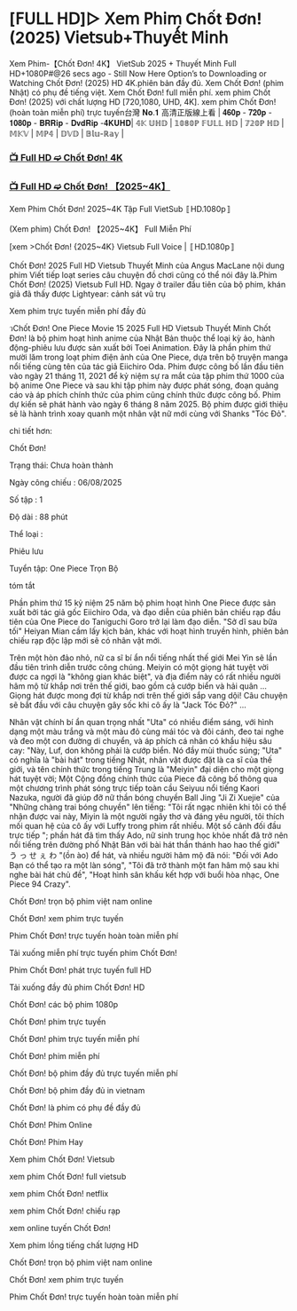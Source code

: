 # [𝖥𝖴𝖫𝖫 𝖧𝖣]▷ 𝖷𝖾𝗆 𝖯𝗁𝗂𝗆 Chốt Đơn! (2025) 𝖵𝗂𝖾𝗍𝗌𝗎𝖻+𝖳𝗁𝗎𝗒𝖾̂́𝗍 𝖬𝗂𝗇𝗁

Xem Phim-【Chốt Đơn! 4K】 VietSub 2025 + Thuyết Minh Full HD+1080P#@26 secs ago - Still Now Here Option’s to Downloading or Watching Chốt Đơn! (2025) HD 4K.phiên bản đầy đủ. Xem Chốt Đơn! (phim Nhật) có phụ đề tiếng việt. Xem Chốt Đơn! full miễn phí. xem phim Chốt Đơn! (2025) với chất lượng HD [720,1080, UHD, 4K]. xem phim Chốt Đơn! (hoàn toàn miễn phí) trực tuyến台灣 𝐍𝐨.𝟏 高清正版線上看 | 𝟒𝟔𝟎𝐩 - 𝟕𝟐𝟎𝐩 - 𝟏𝟎𝟖𝟎𝐩 - 𝐁𝐑𝐑𝐢𝐩 - 𝐃𝐯𝐝𝐑𝐢𝐩 -𝟒𝐊𝐔𝐇𝐃| 𝟜𝕂 𝕌ℍ𝔻 | 𝟙𝟘𝟠𝟘ℙ 𝔽𝕌𝕃𝕃 ℍ𝔻 | 𝟟𝟚𝟘ℙ ℍ𝔻 | 𝕄𝕂𝕍 | 𝕄ℙ𝟜 | 𝔻𝕍𝔻 | 𝔹𝕝𝕦-ℝ𝕒𝕪 |

### [📺 Full HD ➫️ Chốt Đơn! 4K](https://t.co/5IBBuLMl52)

### [📺 Full HD ➫️ Chốt Đơn! 【2025~4K】](https://t.co/5IBBuLMl52)

Xem Phim Chốt Đơn! 2025~4K Tập Full VietSub 〚HD.1080p〛

(Xem phim) Chốt Đơn! 【2025~4K】 Full Miễn Phí

[xem >Chốt Đơn! {2025~4K} Vietsub Full Voice | 〚HD.1080p〛

Chốt Đơn! 2025 Full HD Vietsub Thuyết Minh của Angus MacLane nội dung phim Viết tiếp loạt series câu chuyện đồ chơi cũng có thể nói đây là.Phim Chốt Đơn! (2025) Vietsub Full HD. Ngay ở trailer đầu tiên của bộ phim, khán giả đã thấy được Lightyear: cảnh sát vũ trụ

Xem phim trực tuyến miễn phí đầy đủ

วChốt Đơn! One Piece Movie 15 2025 Full HD Vietsub Thuyết Minh Chốt Đơn! là bộ phim hoạt hình anime của Nhật Bản thuộc thể loại kỳ ảo, hành động-phiêu lưu được sản xuất bởi Toei Animation. Đây là phần phim thứ mười lăm trong loạt phim điện ảnh của One Piece, dựa trên bộ truyện manga nổi tiếng cùng tên của tác giả Eiichiro Oda. Phim được công bố lần đầu tiên vào ngày 21 tháng 11, 2021 để kỷ niệm sự ra mắt của tập phim thứ 1000 của bộ anime One Piece và sau khi tập phim này được phát sóng, đoạn quảng cáo và áp phích chính thức của phim cũng chính thức được công bố. Phim dự kiến sẽ phát hành vào ngày 6 tháng 8 năm 2025. Bộ phim được giới thiệu sẽ là hành trình xoay quanh một nhân vật nữ mới cùng với Shanks "Tóc Đỏ".

chi tiết hơn:

Chốt Đơn!

Trạng thái: Chưa hoàn thành

Ngày công chiếu : 06/08/2025

Số tập : 1

Độ dài : 88 phút

Thể loại :

Phiêu lưu

Tuyển tập: One Piece Trọn Bộ

tóm tắt

Phần phim thứ 15 kỷ niệm 25 năm bộ phim hoạt hình One Piece được sản xuất bởi tác giả gốc Eiichiro Oda, và đạo diễn của phiên bản chiếu rạp đầu tiên của One Piece do Taniguchi Goro trở lại làm đạo diễn. "Sở dĩ sau bữa tối" Heiyan Mian cầm lấy kịch bản, khác với hoạt hình truyền hình, phiên bản chiếu rạp độc lập mới sẽ có nhân vật mới.

Trên một hòn đảo nhỏ, nữ ca sĩ bí ẩn nổi tiếng nhất thế giới Mei Yin sẽ lần đầu tiên trình diễn trước công chúng. Meiyin có một giọng hát tuyệt vời được ca ngợi là "không gian khác biệt", và địa điểm này có rất nhiều người hâm mộ từ khắp nơi trên thế giới, bao gồm cả cướp biển và hải quân ... Giọng hát được mong đợi từ khắp nơi trên thế giới sắp vang dội! Câu chuyện sẽ bắt đầu với câu chuyện gây sốc khi cô ấy là "Jack Tóc Đỏ?" ...

Nhân vật chính bí ẩn quan trọng nhất "Uta" có nhiều điểm sáng, với hình dạng một màu trắng và một màu đỏ cùng mái tóc và đôi cánh, đeo tai nghe và đeo một con đường di chuyển, và áp phích cá nhân có khẩu hiệu sâu cay: "Này, Luf, don không phải là cướp biển. Nó đầy mùi thuốc súng; "Uta" có nghĩa là "bài hát" trong tiếng Nhật, nhân vật được đặt là ca sĩ của thế giới, và tên chính thức trong tiếng Trung là "Meiyin" đại diện cho một giọng hát tuyệt vời; Một Cộng đồng chính thức của Piece đã công bố thông qua một chương trình phát sóng trực tiếp toàn cầu Seiyuu nổi tiếng Kaori Nazuka, người đã giúp đỡ nữ thần bóng chuyền Ball Jing "Ji Zi Xuejie" của "Những chàng trai bóng chuyền" lên tiếng: "Tôi rất ngạc nhiên khi tôi có thể nhận được vai này, Miyin là một người ngây thơ và đáng yêu người, tôi thích mối quan hệ của cô ấy với Luffy trong phim rất nhiều. Một số cảnh đối đầu trực tiếp "; phần hát đã tìm thấy Ado, nữ sinh trung học khỏe nhất đã trở nên nổi tiếng trên đường phố Nhật Bản với bài hát thần thánh hao hao thế giới" う っ せ ぇ わ "(ồn ào) để hát, và nhiều người hâm mộ đã nói: "Đối với Ado Bạn có thể tạo ra một làn sóng", "Tôi đã trở thành một fan hâm mộ sau khi nghe bài hát chủ đề", "Hoạt hình sân khấu kết hợp với buổi hòa nhạc, One Piece 94 Crazy".

Chốt Đơn! trọn bộ phim việt nam online

Chốt Đơn! xem phim trực tuyến

Phim Chốt Đơn! trực tuyến hoàn toàn miễn phí

Tải xuống miễn phí trực tuyến phim Chốt Đơn!

Phim Chốt Đơn! phát trực tuyến full HD

Tải xuống đầy đủ phim Chốt Đơn! HD

Chốt Đơn! các bộ phim 1080p

Chốt Đơn! phim trực tuyến

Chốt Đơn! phim trực tuyến miễn phí

Chốt Đơn! phim miễn phí

Chốt Đơn! bộ phim đầy đủ trực tuyến miễn phí

Chốt Đơn! bộ phim đầy đủ in vietnam

Chốt Đơn! là phim có phụ đề đầy đủ

Chốt Đơn! Phim Online

Chốt Đơn! Phim Hay

Xem phim Chốt Đơn! Vietsub

xem phim Chốt Đơn! full vietsub

xem phim Chốt Đơn! netflix

xem phim Chốt Đơn! chiếu rạp

xem online tuyến Chốt Đơn!

Xem phim lồng tiếng chất lượng HD

Chốt Đơn! trọn bộ phim việt nam online

Chốt Đơn! xem phim trực tuyến

Phim Chốt Đơn! trực tuyến hoàn toàn miễn phí  
